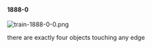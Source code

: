 #### 1888-0
![train-1888-0-0.png](https://github.com/lil-lab/nlvr/raw/master/nlvr/train/images/34/train-1888-0-0.png "train-1888-0-0.png")

there are exactly four objects touching any edge